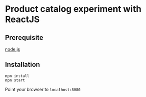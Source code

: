 Product catalog experiment with ReactJS
============

Prerequisite
-----------
[node.js](https://nodejs.org/)

Installation
------------
```
npm install
npm start
```
Point your browser to ```localhost:8080```



